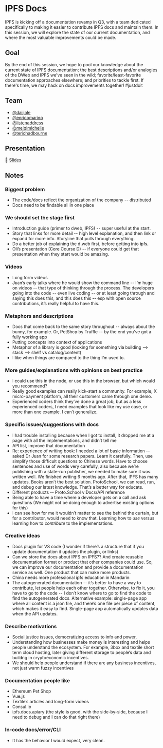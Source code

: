 # IPFS Docs

IPFS is kicking off a documentation revamp in Q3, with a team dedicated specifically to making it easier to contribute IPFS docs and maintain them. In this session, we will explore the state of our current documentation, and where the most valuable improvements could be made.

## Goal

By the end of this session, we hope to pool our knowledge about the current state of IPFS documentation; the best descriptions and/or analogies of the DWeb and IPFS we've seen in the wild; favorite/least-favorite documentation approaches elsewhere; and priorities to tackle first. If there's time, we may hack on docs improvements together! #justdoit

## Team

* [@daijiale](https://github.com/daijiale)
* [@enricomarino](https://github.com/enricomarino)
* [@listenaddress](https://github.com/listenaddress)
* [@meiqimichelle](https://github.com/meiqimichelle)
* [@terichadbourne](https://github.com/terichadbourne)

## Presentation

🎤 [Slides](https://docs.google.com/presentation/d/105KwT6ZmcneywGnvUyww5y-u_GHSY0FFQ0yIXZQf7Y0/edit#slide=id.g5c6a5171f6_0_232)

## Notes

### Biggest problem
- The code/docs reflect the organization of the company -- distributed
- Docs need to be findable all in one place

### We should set the stage first
- Introduction guide (primer to dweb, IPFS) -- super useful at the start.
- Story that links for more detail -- high level explanation, and then link or expand for more info. Storyline that pulls through everything.
- Do a better job of explaining the d.web first, before getting into ipfs.
- Oli’s presentation (Core Course D) -- if everyone could get that presentation when they start would be amazing.

### Videos
- Long form videos
- Juan’s early talks where he would show the command line -- I’m huge on videos -- that type of thinking through the process. The developers going into the code -- even live coding -- or at least going through and saying this does this, and this does this -- esp with open source contributions, it’s really helpful to have this.

### Metaphors and descriptions
- Docs that come back to the same story throughout -- always about the bunny, for example. Or, PetShop by Truffle -- by the end you’ve got a fully working app
- Putting concepts into context of applications
- Metaphor of a library is good (looking for something via building --> stack --> shelf vs catalog/content)
- I like when things are compared to the thing I’m used to.

### More guides/explanations with opinions on best practice
- I could use this in the node, or use this in the browser, but which would you recommend?
- Really good examples can really kick-start a community. For example, X micro-payment platform, all their customers came through one demo.
- Experienced coders think they’ve done a great job, but as a less experienced coders, I need examples that look like my use case, or more than one example. I can’t generalize.

### Specific issues/suggestions with docs
- I had trouble installing because when I got to install, it dropped me at a page with all the implementations, and didn’t tell me
- API list, improve that documentation
- Re: experience of writing book: I needed a lot of basic information -- asked Dr Juan for some research papers. Learn it carefully. Then, use simplify those difficult questions to Chinese words. Have to choose sentences and use of words very carefully, also because we’re publishing with a state-run publisher, we needed to make sure it was written well. We finished writing 6 months ago. After that, IPFS has many updates. Books aren’t the best solution. ProtoSchool, we can read, run, and debug our latest knowledge. That’s a better way for educate.
- Different products -- Proto.School v Docs/API reference
- Being able to have a time where a developer gets on a call and ask questions (We might not be doing enough to advertise existing options for this)
- I can see how for me it wouldn’t matter to see the behind the curtain, but for a contributor, would need to know that. Learning how to *use* versus learning how to *contribute* to the implementations.

### Creative ideas
- Docs plugin for VS code (I wonder if there’s a structure that if you update documentation it updates the plugin, or links)
- Can we store the docs about IPFS on IPFS?? And create reusable documentation format or product that other companies could use. So, we can improve our documentation and provide a documentation service as well. One product that can make more products.
- China needs more professional ipfs education in Mandarin
- The autogenerated documentation -- it’s better to have a way to contribute, let people help each other together. Otherwise, to fix it, you have to go to the code -- I don’t know where to go to find the code to find the autogenerated docs. Alternative example: single-page app where all content is a json file, and there’s one file per piece of content, which makes it easy to find. Single-page app automatically updates data when the API updates.

### Describe motivations
- Social justice issues, democratizing access to info and power, 
- Understanding how businesses make money is interesting and helps people understand the ecosystem. For example, 3box and textile short term cloud hosting, later giving different storage to people’s data and buildng in cryptoeconomic incentives. 
- We should help people understand if there are any business incentives, not just warm fuzzy incentives

### Documentation people like
- Ethereum Pet Shop
- Vue.js
- Textile’s articles and long-form videos
- Consul.io
- ipfs.docs.apiary (the style is good, with the side-by-side, because I need to debug and I can do that right there)

### In-code docs/error/CLI
- It has the behavior I would expect, very clean.

